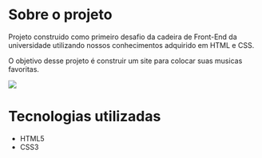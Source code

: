 # Sobre o projeto

Projeto construido como primeiro desafio da cadeira de Front-End da universidade utilizando nossos conhecimentos adquirido em HTML e CSS.

O objetivo desse projeto é construir um site para colocar suas musicas favoritas.

<img src=".../imagens/Site_Playlist.png" align="center">



# Tecnologias utilizadas
- HTML5
- CSS3

